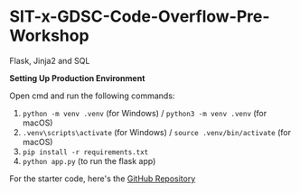 # SIT-x-GDSC-Code-Overflow-Pre-Workshop
Flask, Jinja2 and SQL

**Setting Up Production Environment**

Open cmd and run the following commands:
1. `python -m venv .venv` (for Windows) / `python3 -m venv .venv` (for macOS)
2. `.venv\scripts\activate` (for Windows) / `source .venv/bin/activate` (for macOS)
3. `pip install -r requirements.txt`
4. `python app.py` (to run the flask app)

For the starter code, here's the [GitHub Repository](https://github.com/Revanth15/CodeOverFlowStarterCode)